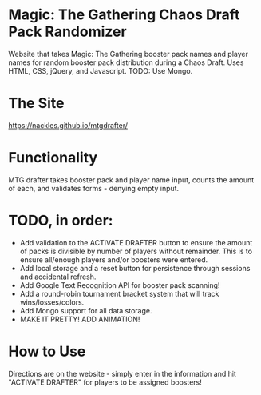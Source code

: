 # Magic: The Gathering Chaos Draft Pack Randomizer
Website that takes Magic: The Gathering booster pack names and player names for random booster pack distribution during a Chaos Draft. Uses HTML, CSS, jQuery, and Javascript. TODO: Use Mongo.

# The Site
https://nackles.github.io/mtgdrafter/

# Functionality
MTG drafter takes booster pack and player name input, counts the amount of each, and validates forms - denying empty input.

# TODO, in order:
+ Add validation to the ACTIVATE DRAFTER button to ensure the amount of packs is divisible by number of players without remainder. This is to ensure all/enough players and/or boosters were entered.
+ Add local storage and a reset button for persistence through sessions and accidental refresh.
+ Add Google Text Recognition API for booster pack scanning!
+ Add a round-robin tournament bracket system that will track wins/losses/colors.
+ Add Mongo support for all data storage.
+ MAKE IT PRETTY! ADD ANIMATION!

# How to Use
Directions are on the website - simply enter in the information and hit "ACTIVATE DRAFTER" for players to be assigned boosters!
